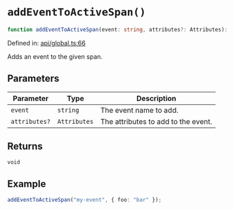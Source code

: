# `addEventToActiveSpan()`

```ts
function addEventToActiveSpan(event: string, attributes?: Attributes): void;
```

Defined in: [api/global.ts:66](https://github.com/adobe/commerce-integration-starter-kit/blob/10ddba8a9c7717ad0f94121f8c82f9de10856848/packages/aio-sk-lib-telemetry/source/api/global.ts#L66)

Adds an event to the given span.

## Parameters

| Parameter     | Type         | Description                         |
| ------------- | ------------ | ----------------------------------- |
| `event`       | `string`     | The event name to add.              |
| `attributes?` | `Attributes` | The attributes to add to the event. |

## Returns

`void`

## Example

```ts
addEventToActiveSpan("my-event", { foo: "bar" });
```
